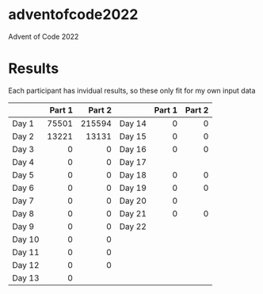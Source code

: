 # adventofcode2022
Advent of Code 2022

# Results

Each participant has invidual results, so these only fit for my own input data

|        |         Part 1 |      Part 2 |        | Part 1 | Part 2 |
|--------|---------------:|------------:|--------|-------:|-------:|
| Day 1  |          75501 |      215594 | Day 14 |      0 |      0 |
| Day 2  |          13221 |       13131 | Day 15 |      0 |      0 |
| Day 3  |              0 |           0 | Day 16 |      0 |      0 |
| Day 4  |              0 |           0 | Day 17 |        |        |
| Day 5  |              0 |           0 | Day 18 |      0 |      0 |
| Day 6  |              0 |           0 | Day 19 |      0 |      0 |
| Day 7  |              0 |           0 | Day 20 |      0 |        |
| Day 8  |              0 |           0 | Day 21 |      0 |      0 |
| Day 9  |              0 |           0 | Day 22 |
| Day 10 |              0 |           0 |
| Day 11 |              0 |           0 |
| Day 12 |              0 |           0 |
| Day 13 |              0 |             |
